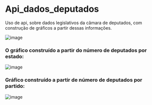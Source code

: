 # Api_dados_deputados
Uso de api, sobre dados legislativos da câmara de deputados, com construção de gráficos a partir dessas informações. 

![image](https://github.com/lukask028/Api_dados_deputados/assets/54475600/b91949c0-136c-445d-9040-c0e5d036331d)


### O gráfico construído a partir do número de deputados por estado: 
![image](https://github.com/lukask028/Api_dados_deputados/assets/54475600/35d424ce-c573-4580-8a5d-75ef2ae7add4)


### Gráfico construído a partir de número de deputados por partido: 

![image](https://github.com/lukask028/Api_dados_deputados/assets/54475600/40ec48bf-64cd-41d4-9d2b-8d79edec260f)
